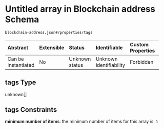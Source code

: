 # Untitled array in Blockchain address Schema

```txt
blockchain-address.json#/properties/tags
```



| Abstract            | Extensible | Status         | Identifiable            | Custom Properties | Additional Properties | Access Restrictions | Defined In                                                                               |
| :------------------ | :--------- | :------------- | :---------------------- | :---------------- | :-------------------- | :------------------ | :--------------------------------------------------------------------------------------- |
| Can be instantiated | No         | Unknown status | Unknown identifiability | Forbidden         | Allowed               | none                | [blockchain-address.json\*](../../../out/blockchain-address.json "open original schema") |

## tags Type

unknown\[]

## tags Constraints

**minimum number of items**: the minimum number of items for this array is: `1`

